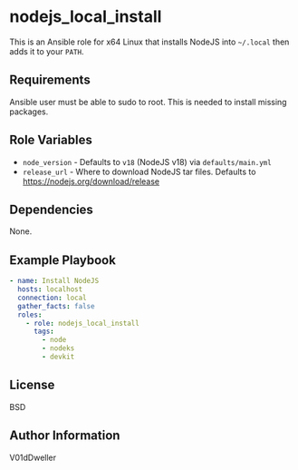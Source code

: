 # nodejs_local_install

This is an Ansible role for x64 Linux that installs NodeJS into `~/.local`
then adds it to your `PATH`.

## Requirements

Ansible user must be able to sudo to root. This is needed to install missing
packages.

## Role Variables

- `node_version` - Defaults to `v18` (NodeJS v18) via `defaults/main.yml`
- `release_url` - Where to download NodeJS tar files. Defaults to
  https://nodejs.org/download/release

## Dependencies

None.

## Example Playbook

```yaml
- name: Install NodeJS
  hosts: localhost
  connection: local
  gather_facts: false
  roles:
    - role: nodejs_local_install
      tags:
        - node
        - nodeks
        - devkit
```

## License

BSD

## Author Information

V01dDweller

[modeline]: # ( vim: set nu relativenumber textwidth=78 colorcolumn=80: )
